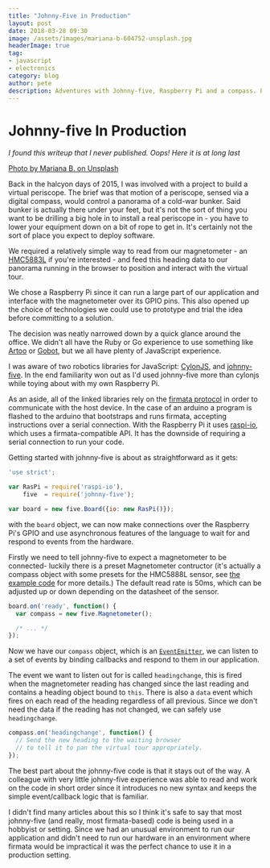 ```yaml
---
title: "Johnny-Five in Production"
layout: post
date: 2018-03-28 09:30
image: /assets/images/mariana-b-604752-unsplash.jpg
headerImage: true
tag:
- javascript
- electronics
category: blog
author: pete
description: Adventures with Johnny-five, Raspberry Pi and a compass. Photo by Mariana B. on Unsplash
---
```


# Johnny-five In Production

*I found this writeup that I never published. Oops! Here it is at long last*

[Photo by Mariana B. on Unsplash](https://unsplash.com/photos/MCKz5KGAmdQ)

Back in the halcyon days of 2015, I was involved with a project to build a virtual periscope. The brief was that motion of a periscope, sensed via a digital compass, would control a panorama of a cold-war bunker. Said bunker is actually there under your feet, but it's not the sort of thing you want to be drilling a big hole in to install a real periscope in - you have to lower your equipment down on a bit of rope to get in. It's certainly not the sort of place you expect to deploy software.

We required a relatively simple way to read from our magnetometer - an [HMC5883L][1] if you're interested - and feed this heading data to our panorama running in the browser to position and interact with the virtual tour.

We chose a Raspberry Pi since it can run a large part of our application and interface with the magnetometer over its GPIO pins. This also opened up the choice of technologies we could use to prototype and trial the idea before committing to a solution.

The decision was neatly narrowed down by a quick glance around the office. We didn't all have the Ruby or Go experience to use something like [Artoo][2] or [Gobot][3], but we all have plenty of JavaScript experience.

I was aware of two robotics libraries for JavaScript: [CylonJS][4], and [johnny-five][5]. In the end familiarity won out as I'd used johnny-five more than cylonjs while toying about with my own Raspberry Pi.

As an aside, all of the linked libraries rely on the [firmata protocol][8] in order to communicate with the host device. In the case of an arduino a program is flashed to the arduino that bootstraps and runs firmata, accepting instructions over a serial connection. With the Raspberry Pi it uses [raspi-io][9], which uses a firmata-compatible API. It has the downside of requiring a serial connection to run your code.

Getting started with johnny-five is about as straightforward as it gets:

```javascript
'use strict';

var RasPi = require('raspi-io'),
    five  = require('johnny-five');

var board = new five.Board({io: new RasPi()});
```

with the `board` object, we can now make connections over the Raspberry Pi's GPIO and use asynchronous features of the language to wait for and respond to events from the hardware.

Firstly we need to tell johnny-five to expect a magnetometer to be connected- luckily there is a preset Magnetometer contructor (it's actually a compass object with some presets for the HMC5888L sensor, see [the example code][6] for more details.) The default read rate is 50ms, which can be adjusted up or down depending on the datasheet of the sensor.

```javascript
board.on('ready', function() {
  var compass = new five.Magnetometer();

  /* ... */
});
```

Now we have our `compass` object, which is an [`EventEmitter`][7], we can listen to a set of events by binding callbacks and respond to them in our application.

The event we want to listen out for is called `headingchange`, this is fired when the magnetometer reading has changed since the last reading and contains a heading object bound to `this`. There is also a `data` event which fires on each read of the heading regardless of all previous. Since we don't need the data if the reading has not changed, we can safely use `headingchange`.

```javascript
compass.on('headingchange', function() {
  // Send the new heading to the waiting browser
  // to tell it to pan the virtual tour appropriately.
});
```

The best part about the johnny-five code is that it stays out of the way. A colleague with very little johnny-five experience was able to read and work on the code in short order since it introduces no new syntax and keeps the simple event/callback logic that is familiar.

I didn't find many articles about this so I think it's safe to say that most johnny-five (and really, most firmata-based) code is being used in a hobbyist or setting. Since we had an unusual environment to run our application and didn't need to run our hardware in an environment where firmata would be impractical it was the perfect chance to use it in a production setting.

[1]: https://upload.wikimedia.org/wikipedia/commons/2/27/Digital_Compass_sensor.jpg "By Ctg4Rahat (Own work) [CC BY 3.0 (http://creativecommons.org/licenses/by/3.0)], via Wikimedia Commons"

[2]: http://artoo.io/ "Ruby on Robots"

[3]: http://gobot.io/ "Golang framework for robotics"

[4]: http://cylonjs.com/ "JavaScript framework for robotics"

[5]: http://johnny-five.io/ "The JavaScript robotics framework"

[6]: https://github.com/rwaldron/johnny-five/blob/80107fd66fd671425893e6803e77f5d30fb11074/docs/magnetometer.md "Magnetometer Example"

[7]: https://nodejs.org/api/events.html#events_class_events_eventemitter "nodejs EventEmitter documentation"

[8]: https://github.com/firmata/protocol/

[9]: https://github.com/nebrius/raspi-io/
